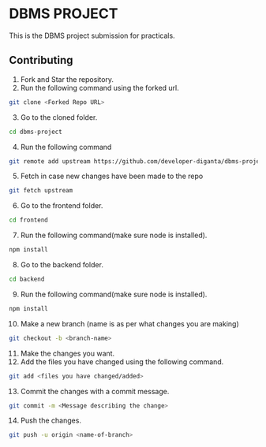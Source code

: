 # DBMS PROJECT

This is the DBMS project submission for practicals.

## Contributing

1. Fork and Star the repository.
2. Run the following command using the forked url.
```bash
git clone <Forked Repo URL>
```
3. Go to the cloned folder.
```bash
cd dbms-project
```
4. Run the following command
```bash
git remote add upstream https://github.com/developer-diganta/dbms-project
```
5.  Fetch in case new changes have been made to the repo
```bash
git fetch upstream
```
6. Go to the frontend folder.
```bash
cd frontend
```
7. Run the following command(make sure node is installed).
```bash
npm install
```
8. Go to the backend folder.
```bash
cd backend
```
9. Run the following command(make sure node is installed).
```bash
npm install
```
10. Make a new branch (name is as per what changes you are making)
```bash
git checkout -b <branch-name>
```
11. Make the changes you want.
12. Add the files you have changed using the following command.
```bash
git add <files you have changed/added>
```
13. Commit the changes with a commit message.
```bash
git commit -m <Message describing the change>
```
14. Push the changes.
```bash
git push -u origin <name-of-branch>
```
